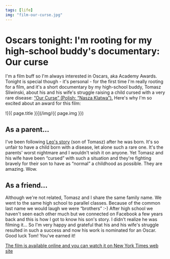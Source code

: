 ```yaml
---
tags: [life]
img: "film-our-curse.jpg"
---
```


# Oscars tonight: I'm rooting for my high-school buddy's documentary: Our curse

I'm a film buff so I'm always interested in Oscars, aka Academy Awards. Tonight is special though -  it's personal - for the first time I'm really rooting for a film, and it's a short documentary by my high-school buddy, Tomasz Sliwinski, about his and his wife's struggle raising a child cursed with a very rare disease: [“Our Curse” (Polish: “Nasza Klatwa”).][A] Here's why I'm so excited about an award for this film:

<!--More-->

![{{ page.title }}](/img/{{ page.img }})

## As a parent...

I've been following [Leo's story][B]  (son of Tomasz) after he was born. It's so unfair to have a child born with a disease, let alone such a rare one. It's the parents' worst nightmare and I wouldn't wish it on anyone. Yet Tomasz and his wife have been “cursed” with such a situation and they're fighting bravely for their son to have as “normal” a childhood as possible. They are amazing. Wow.

## As a friend...

Although we're not related, Tomasz and I share the same family name. We went to the same high school to parallel classes. Because of the common last name we would laugh we were “brothers” :-) After high school we haven't seen each other much but we connected on Facebook a few years back and this is how I got to know his son's story. I didn't realize he was filming it... So I'm very happy and grateful that his and his wife's struggle resulted in such a success and now his work is nominated for an Oscar. Good luck Tom! You've earned it!

[The film is available online and you can watch it on New York Times web site][C]

[B]: http://www.leoblog.pl/
[A]: http://imdb.com/title/tt3069992/
[C]: http://nytimes.com/2015/02/02/opinion/our-curse.html

[iMagazine]: http://iMagazine.pl
[Dropbox]: http://db.tt/kD7Liux
[Evernote]: /how-i-use-evernote
[It's all about Passion!]: /passion
[Nozbe]: http://nozbe.com/
[#iPadOnly]: https://michael.gratis/ipadonly
[Productive! Magazine]: http://productivemag.com/
[Productive! Show]: /show
[Twitter]: http://twitter.com/MSliwinski

[n]: https://michael.gratis/nozbe
